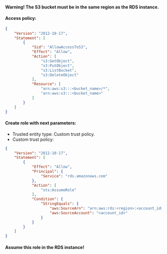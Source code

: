 #### Warning! The S3 bucket must be in the same region as the RDS instance.
#### Access policy:
```json
{
    "Version": "2012-10-17",
    "Statement": [
        {
            "Sid": "AllowAccessToS3",
            "Effect": "Allow",
            "Action": [
                "s3:GetObject",
                "s3:PutObject",
                "s3:ListBucket",
                "s3:DeleteObject"
            ],
            "Resource": [
                "arn:aws:s3:::<bucket_name>/*",
                "arn:aws:s3:::<bucket_name>"
            ]
        }
    ]
}
```

#### Create role with next parameters:
- Trusted entity type: Custom trust policy.
- Custom trust policy:
```json
{
    "Version": "2012-10-17",
    "Statement": [
        {
            "Effect": "Allow",
            "Principal": {
                "Service": "rds.amazonaws.com"
            },
            "Action": [
                "sts:AssumeRole"
            ],
            "Condition": {
                "StringEquals": {
                    "aws:SourceArn": "arn:aws:rds:<region>:<account_id>:db:<db_instance>",
                    "aws:SourceAccount": "<account_id>"
                }
            }
        }
    ]
}
```

#### Assume this role in the RDS instance!

